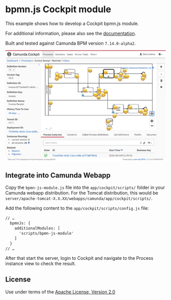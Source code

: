 bpmn.js Cockpit module
======================

This example shows how to develop a Cockpit bpmn.js module.

For additional information, please also see the [documentation](https://docs.camunda.org/manual/7.13/webapps/cockpit/extend/configuration/#bpmn-diagram-viewer-bpmn-js).

Built and tested against Camunda BPM version `7.14.0-alpha2`.

![Screenshot](screenshot.png)


Integrate into Camunda Webapp
-----------------------------

Copy the `bpmn-js-module.js` file into the `app/cockpit/scripts/` folder in your Camunda webapp distribution.
For the Tomcat distribution, this would be `server/apache-tomcat-X.X.XX/webapps/camunda/app/cockpit/scripts/`.

Add the following content to the `app/cockpit/scripts/config.js` file:

```
// …
  bpmnJs: {
    additionalModules: [
      'scripts/bpmn-js-module'
    ]
  }
// …
```
After that start the server, login to Cockpit and navigate to the Process instance view to check the result.

License
-------

Use under terms of the [Apache License, Version 2.0](http://www.apache.org/licenses/LICENSE-2.0)

